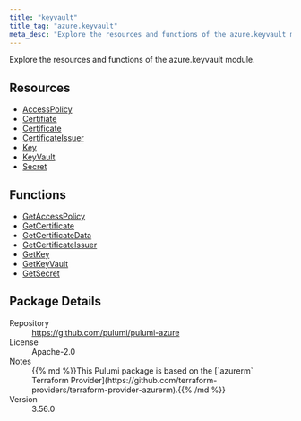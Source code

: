```yaml
---
title: "keyvault"
title_tag: "azure.keyvault"
meta_desc: "Explore the resources and functions of the azure.keyvault module."
---
```


<!-- WARNING: this file was generated by Pulumi Docs Generator. -->
<!-- Do not edit by hand unless you're certain you know what you are doing! -->

Explore the resources and functions of the azure.keyvault module.

<h2 id="resources">Resources</h2>
<ul class="api">
    <li><a href="accesspolicy" title="AccessPolicy"><span class="symbol resource"></span>AccessPolicy</a></li>
    <li><a href="certifiate" title="Certifiate"><span class="symbol resource"></span>Certifiate</a></li>
    <li><a href="certificate" title="Certificate"><span class="symbol resource"></span>Certificate</a></li>
    <li><a href="certificateissuer" title="CertificateIssuer"><span class="symbol resource"></span>CertificateIssuer</a></li>
    <li><a href="key" title="Key"><span class="symbol resource"></span>Key</a></li>
    <li><a href="keyvault" title="KeyVault"><span class="symbol resource"></span>KeyVault</a></li>
    <li><a href="secret" title="Secret"><span class="symbol resource"></span>Secret</a></li>
</ul>

<h2 id="functions">Functions</h2>
<ul class="api">
    <li><a href="getaccesspolicy" title="GetAccessPolicy"><span class="symbol function"></span>GetAccessPolicy</a></li>
    <li><a href="getcertificate" title="GetCertificate"><span class="symbol function"></span>GetCertificate</a></li>
    <li><a href="getcertificatedata" title="GetCertificateData"><span class="symbol function"></span>GetCertificateData</a></li>
    <li><a href="getcertificateissuer" title="GetCertificateIssuer"><span class="symbol function"></span>GetCertificateIssuer</a></li>
    <li><a href="getkey" title="GetKey"><span class="symbol function"></span>GetKey</a></li>
    <li><a href="getkeyvault" title="GetKeyVault"><span class="symbol function"></span>GetKeyVault</a></li>
    <li><a href="getsecret" title="GetSecret"><span class="symbol function"></span>GetSecret</a></li>
</ul>

<h2 id="package-details">Package Details</h2>
<dl class="package-details">
	<dt>Repository</dt>
	<dd><a href="https://github.com/pulumi/pulumi-azure">https://github.com/pulumi/pulumi-azure</a></dd>
	<dt>License</dt>
	<dd>Apache-2.0</dd>
	<dt>Notes</dt>
	<dd>{{% md %}}This Pulumi package is based on the [`azurerm` Terraform Provider](https://github.com/terraform-providers/terraform-provider-azurerm).{{% /md %}}</dd>
	<dt>Version</dt>
	<dd>3.56.0</dd>
</dl>

